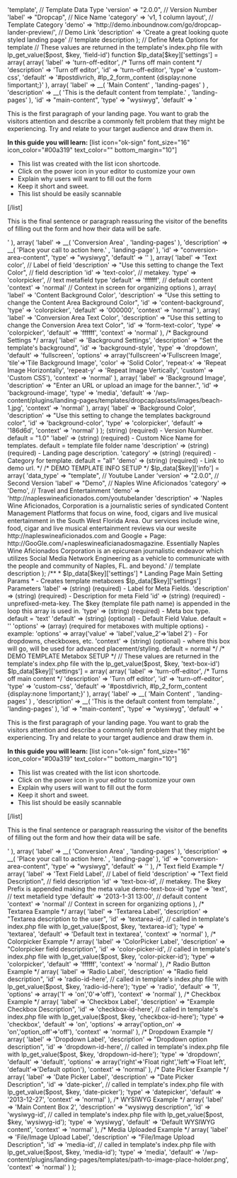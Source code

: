 <?php
/**
 * Template Name: Dropcap
 * @package  WordPress Landing Pages
 * @author   David Wells
 */
//gets template directory name to use as identifier - do not edit - include in all template files
$key = lp_get_parent_directory(dirname(__FILE__));
do_action('lp_global_config');
$lp_data[$key]['info'] =
array(
	'data_type' => 'template', // Template Data Type
	'version' => "2.0.0", // Version Number
	'label' => "Dropcap", // Nice Name
	'category' => 'v1, 1 column layout', // Template Category
	'demo' => 'http://demo.inboundnow.com/go/dropcap-lander-preview/', // Demo Link
	'description'  => 'Create a great looking quote styled landing page' // template description
);
// Define Meta Options for template
// These values are returned in the template's index.php file with lp_get_value($post, $key, 'field-id') function
$lp_data[$key]['settings'] =
array(
	array(
		'label' => 'turn-off-editor', /* Turns off main content */
		'description' => 'Turn off editor',
		'id'	=> 'turn-off-editor',
		'type'	=> 'custom-css',
		'default'	=> '#postdivrich, #lp_2_form_content {display:none !important;}'
		),
     array(
           'label' => __( 'Main Content' , 'landing-pages' ) ,
           'description' => __( 'This is the default content from template.' , 'landing-pages' ),
           'id' => "main-content",
           'type' => "wysiwyg",
           'default' => '<p>This is the first paragraph of your landing page. You want to grab the visitors attention and describe a commonly felt problem that they might be experiencing. Try and relate to your target audience and draw them in.</p>
<strong>In this guide you will learn:</strong>
[list icon="ok-sign" font_size="16" icon_color="#00a319" text_color="" bottom_margin="10"]
<ul>
	<li>This list was created with the list icon shortcode.</li>
	<li>Click on the power icon in your editor to customize your own</li>
	<li>Explain why users will want to fill out the form</li>
	<li>Keep it short and sweet.</li>
	<li>This list should be easily scannable</li>
</ul>
[/list]
<p>This is the final sentence or paragraph reassuring the visitor of the benefits of filling out the form and how their data will be safe.</p>'
         ),
	array(
           'label' => __( 'Conversion Area' , 'landing-pages' ),
           'description' => __( 'Place your call to action here.' , 'landing-page' ),
           'id' => "conversion-area-content",
           'type' => "wysiwyg",
           'default' => ''
         ),
    array(
        'label' => 'Text color', // Label of field
        'description' => "Use this setting to change the Text Color", // field description
        'id' => 'text-color', // metakey.
        'type'  => 'colorpicker', // text metafield type
        'default'  => 'ffffff', // default content
        'context'  => 'normal' // Context in screen for organizing options
        ),
    array(
        'label' => 'Content Background Color',
        'description' => "Use this setting to change the Content Area Background Color",
        'id'  => 'content-background',
        'type'  => 'colorpicker',
        'default'  => '000000',
        'context'  => 'normal'
        ),
    array(
        'label' => 'Conversion Area Text Color',
        'description' => "Use this setting to change the Conversion Area text Color",
        'id'  => 'form-text-color',
        'type'  => 'colorpicker',
        'default'  => 'ffffff',
        'context'  => 'normal'
        ),
    /* Background Settings */
    array(
        'label' => 'Background Settings',
        'description' => "Set the template's background",
        'id'  => 'background-style',
        'type'  => 'dropdown',
        'default'  => 'fullscreen',
        'options' => array('fullscreen'=>'Fullscreen Image', 'tile'=>'Tile Background Image', 'color' => 'Solid Color', 'repeat-x' => 'Repeat Image Horizontally', 'repeat-y' => 'Repeat Image Vertically', 'custom' => 'Custom CSS'),
        'context'  => 'normal'
        ),
    array(
        'label' => 'Background Image',
        'description' => "Enter an URL or upload an image for the banner.",
        'id'  => 'background-image',
        'type'  => 'media',
        'default'  => '/wp-content/plugins/landing-pages/templates/dropcap/assets/images/beach-1.jpg',
        'context'  => 'normal'
        ),
    array(
        'label' => 'Background Color',
        'description' => "Use this setting to change the templates background color",
        'id'  => 'background-color',
        'type'  => 'colorpicker',
        'default'  => '186d6d',
        'context'  => 'normal'
        )
    );





<?php
/**
* WordPress Landing Page Config File
* Template Name:	Youtube Lander
* @package	WordPress Landing Pages
* @author 	Naples Wine Aficionados, Corp
*
* This is a demo template for developers and designers to use as a reference for building landing page templates
* for Wordpress Landing Pages Plugin http://wordpress.org/plugins/landing-pages/
*
*/
 
do_action('lp_global_config'); // The lp_global_config function is for global code added by 3rd party extensions
 
//gets template directory name to use as identifier - do not edit - include in all template files
$key = lp_get_parent_directory(dirname(__FILE__));
$path = (preg_match("/uploads/", dirname(__FILE__))) ? LANDINGPAGES_UPLOADS_URLPATH . $key .'/' : LANDINGPAGES_URLPATH.'templates/'.$key.'/'; // This defines the path to your template folder. /wp-content/uploads/landing-pages/templates by default
 
/**
 * Landing Page Main Setup Params
 *
	$lp_data[$key]['info'] Parameters
 
	'version' => (string) (required)
	- Version Number. default = "1.0"
 
	'label' => (string) (required)
	- Custom Nice Name for templates. default = template file folder name
 
	'description' => (string) (required)
	- Landing page description.
 
	'category' => (string) (required)
	- Category for template. default = "all"
 
	'demo' => (string) (required)
	- Link to demo url.
*/
 
/* DEMO TEMPLATE INFO SETUP */
$lp_data[$key]['info'] =
array(
	'data_type' => "template", // Youtube Lander
	'version' => "2.0.0", // Second Version
	'label' => "Demo", // Naples Wine Aficionados
	'category' => 'Demo', // Travel and Entertainment
	'demo' => 'http://napleswineaficionados.com/youtubelander
	'description'	=> 'Naples Wine Aficionados, Corporation is a journalistic series of syndicated Content Management Platforms that focus on wine, food, cigars and live musical entertainment in the South West Florida Area. Our services include wine, food, cigar and live musical entertainment reviews via our wesite http://napleswineaficionados.com and Google + Page: http://GooGle.com/+napleswineaficianadosmagazine.   Essentially Naples Wine Aficionados Corporation is an epicurean journalistic endeavor which utilizes Social Media Network Engineering as a vehicle to communicate with the people and community of Naples, FL. and beyond.' // template description
);
 
 
/**
<meta name="viewport" content="width=device-width,initial-scale=1.0">
<link rel='stylesheet' href='http://napleswineaficianados.com/wp-admin/load-styles.php?c=1&amp;dir=ltr&amp;load=dashicons,admin-bar,buttons,media-views,wp-admin,wp-auth-check&amp;ver=4.0' type='text/css' media='all' />
<link rel='stylesheet' id='open-sans-css'  href='//fonts.googleapis.com/css?family=Open+Sans%3A300italic%2C400italic%2C600italic%2C300%2C400%2C600&#038;subset=latin%2Clatin-ext&#038;ver=4.0' type='text/css' media='all' />
<link rel='stylesheet' id='thickbox-css'  href='http://napleswineaficianados.com/wp-includes/js/thickbox/thickbox.css?ver=4.0' type='text/css' media='all' />
<link rel='stylesheet' id='mediaelement-css'  href='http://napleswineaficianados.com/wp-includes/js/mediaelement/mediaelementplayer.min.css?ver=2.15.0' type='text/css' media='all' />
<link rel='stylesheet' id='wp-mediaelement-css'  href='http://napleswineaficianados.com/wp-includes/js/mediaelement/wp-mediaelement.css?ver=4.0' type='text/css' media='all' />
<link rel='stylesheet' id='imgareaselect-css'  href='http://napleswineaficianados.com/wp-includes/js/imgareaselect/imgareaselect.css?ver=0.9.8' type='text/css' media='all' />
<link rel='stylesheet' id='colors-css'  href='http://napleswineaficianados.com/wp-admin/css/colors/light/colors.min.css?frontend=false&#038;ver=4.0' type='text/css' media='all' />
<!--[if lte IE 7]>
<link rel='stylesheet' id='ie-css'  href='http://napleswineaficianados.com/wp-admin/css/ie.min.css?ver=4.0' type='text/css' media='all' />
<![endif]-->
<link rel='stylesheet' id='wp-cta-admin-css-css'  href='http://napleswineaficianados.com/wp-content/plugins/cta/css/admin-style.css?ver=4.0' type='text/css' media='all' />
<link rel='stylesheet' id='lp-admin-css-css'  href='http://napleswineaficianados.com/wp-content/plugins/landing-pages/css/admin-style.css?ver=4.0' type='text/css' media='all' />
<link rel='stylesheet' id='jpicker-css-css'  href='http://napleswineaficianados.com/wp-content/plugins/landing-pages/js/libraries/jpicker/css/jPicker-1.1.6.min.css?ver=4.0' type='text/css' media='all' />
<link rel='stylesheet' id='qtip-css-css'  href='http://napleswineaficianados.com/wp-content/plugins/landing-pages/css/jquery.qtip.min.css?ver=4.0' type='text/css' media='all' />
<link rel='stylesheet' id='lp-only-cpt-admin-css-css'  href='http://napleswineaficianados.com/wp-content/plugins/landing-pages/css/admin-lp-cpt-only-style.css?ver=4.0' type='text/css' media='all' />
<link rel='stylesheet' id='inbound-metaboxes-css'  href='http://napleswineaficianados.com/wp-content/plugins/landing-pages/shared/metaboxes/inbound-metaboxes.css?ver=4.0' type='text/css' media='all' />
<link rel='stylesheet' id='lp-css-post-new-css'  href='http://napleswineaficianados.com/wp-content/plugins/landing-pages/css/admin-post-new.css?ver=4.0' type='text/css' media='all' />
<link rel='stylesheet' id='inbound-shortcodes-css'  href='http://napleswineaficianados.com/wp-content/plugins/cta/shared/shortcodes/css/shortcodes.css?ver=4.0' type='text/css' media='all' />
<link rel='stylesheet' id='selectjs-css'  href='http://napleswineaficianados.com/wp-content/plugins/cta/shared/shortcodes/css/select2.css?ver=4.0' type='text/css' media='all' />
<link rel='stylesheet' id='inbound-admin-css'  href='http://napleswineaficianados.com/wp-content/plugins/cta/shared/assets/admin/css/global-inbound-admin.css?ver=4.0' type='text/css' media='all' />
 * $lp_data[$key]['settings']
 * Landing Page Main Setting Params
 * - Creates template metaboxes
	$lp_data[$key]['settings'] Parameters
 
	'label' => (string) (required)
	- Label for Meta Fields.
 
	'description' => (string) (required)
	- Description for meta Field
 
	'id' => (string) (required)
	- unprefixed-meta-key. The $key (template file path name) is appended in the loop this array is used in.
 
	'type' => (string) (required)
	- Meta box type. default = 'text'
 
	'default' => (string) (optional)
	- Default Field Value.	default = ''
 
	'options' => (array) (required for metaboxes with multiple options)
	- example: 'options' => array('value' => 'label','value_2'=>'label 2')
	- For dropdowns, checkboxes, etc.
 
	'context' => (string) (optional)
	- where this box will go, will be used for advanced placement/styling.	default = normal
 
*/
 
/* DEMO TEMPLATE Metabox SETUP */
// These values are returned in the template's index.php file with the lp_get_value($post, $key, 'text-box-id')
$lp_data[$key]['settings'] =
array(
	array(
		'label' => 'turn-off-editor', /* Turns off main content */
		'description' => 'Turn off editor',
		'id'	=> 'turn-off-editor',
		'type'	=> 'custom-css',
		'default'	=> '#postdivrich, #lp_2_form_content {display:none !important;}'
		),
	array(
			'label' => __( 'Main Content' , 'landing-pages' ) ,
			'description' => __( 'This is the default content from template.' , 'landing-pages' ),
			'id' => "main-content",
			'type' => "wysiwyg",
			'default' => '<p>This is the first paragraph of your landing page. You want to grab the visitors attention and describe a commonly felt problem that they might be experiencing. Try and relate to your target audience and draw them in.</p>
 
<strong>In this guide you will learn:</strong>
 
[list icon="ok-sign" font_size="16" icon_color="#00a319" text_color="" bottom_margin="10"]
<ul>
	<li>This list was created with the list icon shortcode.</li>
	<li>Click on the power icon in your editor to customize your own</li>
	<li>Explain why users will want to fill out the form</li>
	<li>Keep it short and sweet.</li>
	<li>This list should be easily scannable</li>
</ul>
[/list]
 
<p>This is the final sentence or paragraph reassuring the visitor of the benefits of filling out the form and how their data will be safe.</p>'
		),
 
	array(
			'label' => __( 'Conversion Area' , 'landing-pages' ),
			'description' => __( 'Place your call to action here.' , 'landing-page' ),
			'id' => "conversion-area-content",
			'type' => "wysiwyg",
			'default' => ''
		),
	/* Text field Example */
	array(
		'label' => 'Text Field Label', // Label of field
		'description' => "Text field Description", // field description
		'id' => 'text-box-id', // metakey. The $key Prefix is appended making the meta value demo-text-box-id
		'type'	=> 'text', // text metafield type
		'default'	=> '2013-1-31 13:00', // default content
		'context'	=> 'normal' // Context in screen for organizing options
		),
	/* Textarea Example */
	array(
		'label' => 'Textarea Label',
		'description' => "Textarea description to the user",
		'id'	=> 'textarea-id', // called in template's index.php file with lp_get_value($post, $key, 'textarea-id');
		'type'	=> 'textarea',
		'default'	=> 'Default text in textarea',
		'context'	=> 'normal'
		),
	/* Colorpicker Example */
	array(
		'label' => 'ColorPicker Label',
		'description' => "Colorpicker field description",
		'id'	=> 'color-picker-id', // called in template's index.php file with lp_get_value($post, $key, 'color-picker-id');
		'type'	=> 'colorpicker',
		'default'	=> 'ffffff',
		'context'	=> 'normal'
		),
	/* Radio Button Example */
	array(
		'label' => 'Radio Label',
		'description' => "Radio field description",
		'id'	=> 'radio-id-here', // called in template's index.php file with lp_get_value($post, $key, 'radio-id-here');
		'type'	=> 'radio',
		'default'	=> '1',
		'options' => array('1' => 'on','0'=>'off'),
		'context'	=> 'normal'
		),
	/* Checkbox Example */
	array(
		'label' => 'Checkbox Label',
		'description' => "Example Checkbox Description",
		'id'	=> 'checkbox-id-here', // called in template's index.php file with lp_get_value($post, $key, 'checkbox-id-here');
		'type'	=> 'checkbox',
		'default'	=> 'on',
		'options' => array('option_on' => 'on','option_off'=>'off'),
		'context'	=> 'normal'
		),
	/* Dropdown Example */
	array(
		'label' => 'Dropdown Label',
		'description' => "Dropdown option description",
		'id'	=> 'dropdown-id-here', // called in template's index.php file with lp_get_value($post, $key, 'dropdown-id-here');
		'type'	=> 'dropdown',
		'default'	=> 'default',
		'options' => array('right'=>'Float right','left'=>'Float left', 'default'=>'Default option'),
		'context'	=> 'normal'
		),
	/* Date Picker Example */
	array(
		'label' => 'Date Picker Label',
		'description' => "Date Picker Description",
		'id'	=> 'date-picker', // called in template's index.php file with lp_get_value($post, $key, 'date-picker');
		'type'	=> 'datepicker',
		'default'	=> '2013-12-27',
		'context'	=> 'normal'
		),
	/* WYSIWYG Example */
	array(
		'label' => 'Main Content Box 2',
		'description' => "wysiwyg description",
		'id'	=> 'wysiwyg-id', // called in template's index.php file with lp_get_value($post, $key, 'wysiwyg-id');
		'type'	=> 'wysiwyg',
		'default'	=> 'Default WYSIWYG content',
		'context'	=> 'normal'
		),
	/* Media Uploaded Example */
	array(
		'label' => 'File/Image Upload Label',
		'description' => "File/Image Upload Description",
		'id'	=> 'media-id', // called in template's index.php file with lp_get_value($post, $key, 'media-id');
		'type'	=> 'media',
		'default'	=> '/wp-content/plugins/landing-pages/templates/path-to-image-place-holder.png',
		'context'	=> 'normal'
		)
	);
